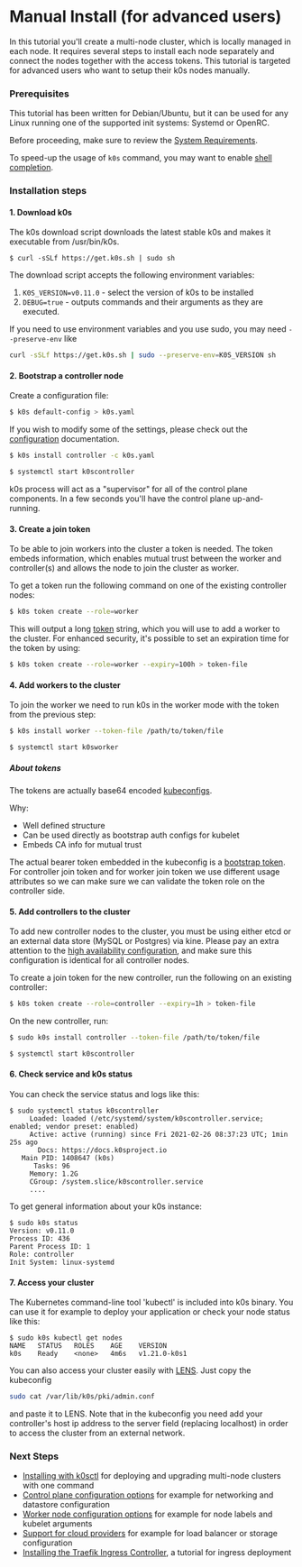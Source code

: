 # Manual Install (for advanced users)

In this tutorial you'll create a multi-node cluster, which is locally managed in each node. It requires several steps to install each node separately and connect the nodes together with the access tokens. This tutorial is targeted for advanced users who want to setup their k0s nodes manually.

### Prerequisites

This tutorial has been written for Debian/Ubuntu, but it can be used for any Linux running one of the supported init systems: Systemd or OpenRC.

Before proceeding, make sure to review the [System Requirements](system-requirements.md).

To speed-up the usage of `k0s` command, you may want to enable [shell completion](shell-completion.md).

### Installation steps

#### 1. Download k0s

The k0s download script downloads the latest stable k0s and makes it executable from /usr/bin/k0s.
```
$ curl -sSLf https://get.k0s.sh | sudo sh
```
The download script accepts the following environment variables:

1. `K0S_VERSION=v0.11.0` - select the version of k0s to be installed
2. `DEBUG=true` - outputs commands and their arguments as they are executed.

If you need to use environment variables and you use sudo, you may need `--preserve-env` like
```sh
curl -sSLf https://get.k0s.sh | sudo --preserve-env=K0S_VERSION sh
```

#### 2. Bootstrap a controller node

Create a configuration file:

```sh
$ k0s default-config > k0s.yaml

```
If you wish to modify some of the settings, please check out the [configuration](configuration.md) documentation.

```sh
$ k0s install controller -c k0s.yaml
```
```sh
$ systemctl start k0scontroller
```

k0s process will act as a "supervisor" for all of the control plane components. In a few seconds you'll have the control plane up-and-running.

#### 3. Create a join token

To be able to join workers into the cluster a token is needed. The token embeds information, which enables mutual trust between the worker and controller(s) and allows the node to join the cluster as worker.

To get a token run the following command on one of the existing controller nodes:
```sh
$ k0s token create --role=worker
```

This will output a long [token](#tokens) string, which you will use to add a worker to the cluster. For enhanced security, it's possible to set an expiration time for the token by using:
```sh
$ k0s token create --role=worker --expiry=100h > token-file
```

#### 4. Add workers to the cluster

To join the worker we need to run k0s in the worker mode with the token from the previous step:
```sh
$ k0s install worker --token-file /path/to/token/file
```
```sh
$ systemctl start k0sworker
```

##### About tokens

The tokens are actually base64 encoded [kubeconfigs](https://kubernetes.io/docs/tasks/access-application-cluster/configure-access-multiple-clusters/). 

Why:

- Well defined structure
- Can be used directly as bootstrap auth configs for kubelet
- Embeds CA info for mutual trust

The actual bearer token embedded in the kubeconfig is a [bootstrap token](https://kubernetes.io/docs/reference/access-authn-authz/bootstrap-tokens/). For controller join token and for worker join token we use different usage attributes so we can make sure we can validate the token role on the controller side.

#### 5. Add controllers to the cluster

To add new controller nodes to the cluster, you must be using either etcd or an external data store (MySQL or Postgres) via kine. Please pay an extra attention to the [high availability configuration](high-availability.md), and make sure this configuration is identical for all controller nodes.

To create a join token for the new controller, run the following on an existing controller:
```sh
$ k0s token create --role=controller --expiry=1h > token-file
```

On the new controller, run:
```sh
$ sudo k0s install controller --token-file /path/to/token/file
```
```sh
$ systemctl start k0scontroller
```

#### 6. Check service and k0s status

You can check the service status and logs like this:
```
$ sudo systemctl status k0scontroller
     Loaded: loaded (/etc/systemd/system/k0scontroller.service; enabled; vendor preset: enabled)
     Active: active (running) since Fri 2021-02-26 08:37:23 UTC; 1min 25s ago
       Docs: https://docs.k0sproject.io
   Main PID: 1408647 (k0s)
      Tasks: 96
     Memory: 1.2G
     CGroup: /system.slice/k0scontroller.service
     ....
```

To get general information about your k0s instance:
```
$ sudo k0s status
Version: v0.11.0
Process ID: 436
Parent Process ID: 1
Role: controller
Init System: linux-systemd
```

#### 7. Access your cluster

The Kubernetes command-line tool 'kubectl' is included into k0s binary. You can use it for example to deploy your application or check your node status like this:
```
$ sudo k0s kubectl get nodes
NAME   STATUS   ROLES    AGE    VERSION
k0s    Ready    <none>   4m6s   v1.21.0-k0s1
```

You can also access your cluster easily with [LENS](https://k8slens.dev/). Just copy the kubeconfig 
```sh
sudo cat /var/lib/k0s/pki/admin.conf
```
and paste it to LENS. Note that in the kubeconfig you need add your controller's host ip address to the server field (replacing localhost) in order to access the cluster from an external network.

### Next Steps

- [Installing with k0sctl](k0sctl-install.md) for deploying and upgrading multi-node clusters with one command
- [Control plane configuration options](configuration.md) for example for networking and datastore configuration
- [Worker node configuration options](worker-node-config.md) for example for node labels and kubelet arguments
- [Support for cloud providers](cloud-providers.md) for example for load balancer or storage configuration
- [Installing the Traefik Ingress Controller](examples/traefik-ingress.md), a tutorial for ingress deployment
